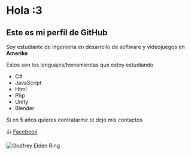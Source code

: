 # Hola :3
## Este es mi perfil de GitHub 
Soy estudiante de ingenieria en desarrollo de software y videojuegos en __Amerike__

Estos son los lenguajes/herramientas que estoy estudiando

- C# 
- JavaScript
- Html
- Php
- Unity 
- Blender

Si en 5 años quieres contratarme te dejo mis contactos

👍 [Facebook](https://www.facebook.com/RichyCalderon302/)

![Godfrey Elden Ring](https://store-images.s-microsoft.com/image/apps.49635.13645748391533750.649a3d72-0b84-471e-a53e-5e6baee14446.82ed0312-d066-48f3-80b8-bc222e8cea67?mode=scale&q=90&h=720&w=1280)

